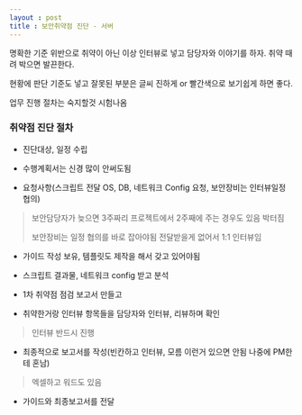 ```yaml
---
layout : post
title : 보안취약점 진단 - 서버
---
```


명확한 기준 위반으로 취약이 아닌 이상
인터뷰로 넣고 담당자와 이야기를 하자.
취약 때려 박으면 발끈한다.

현황에 판단 기준도 넣고
잘못된 부분은 글씨 진하게 or 빨간색으로 보기쉽게 하면 좋다.

업무 진행 절차는 숙지할것 시험나옴



### 취약점 진단 절차

- 진단대상, 일정 수립

- 수행계획서는 신경 많이 안써도됨

- 요청사항(스크립트 전달 OS, DB, 네트워크 Config 요청, 보안장비는 인터뷰일정 협의)

> 보안담당자가 늦으면 3주짜리 프로젝트에서 2주째에 주는 경우도 있음 박터짐
>
> 보안장비는 일정 협의를 바로 잡아야됨 전달받을게 없어서 1:1 인터뷰임

- 가이드 작성 보유, 템플릿도 제작을 해서 갖고 있어야됨

- 스크립트 결과물, 네트워크 config 받고 분석

- 1차 취약점 점검 보고서 만들고

- 취약한거랑 인터뷰 항목들을 담당자와 인터뷰, 리뷰하며 확인

> 인터뷰 반드시 진행

- 최종적으로 보고서를 작성(빈칸하고 인터뷰, 모름 이런거 있으면 안됨 나중에 PM한테 혼남)

> 엑셀하고 워드도 있음

- 가이드와 최종보고서를 전달

